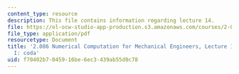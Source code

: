 ```yaml
---
content_type: resource
description: This file contains information regarding lecture 14.
file: https://ol-ocw-studio-app-production.s3.amazonaws.com/courses/2-086-numerical-computation-for-mechanical-engineers-spring-2013/f70402b7045916be6ec3439ab55d0c78_MIT2_086S13_lecture14.pdf
file_type: application/pdf
resourcetype: Document
title: '2.086 Numerical Computation for Mechanical Engineers, Lecture 14: Linear Algebra
  I: coda'
uid: f70402b7-0459-16be-6ec3-439ab55d0c78
---
```

